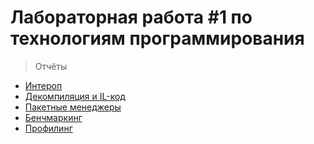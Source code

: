 # Лабораторная работа #1 по технологиям программирования

> Отчёты

- <a href="lab-1/Task1/README.md">Интероп</a>
- <a href="lab-1/Task2_CSharp/README.md">Декомпиляция и IL-код</a>
- <a href="lab-1/Task3_CSharp/README.md">Пакетные менеджеры</a>
- <a href="lab-1/Tas4_CSharp/README.md">Бенчмаркинг</a>
- <a href="lab-1/Task5_FileSystem_Application/README.md">Профилинг</a>
